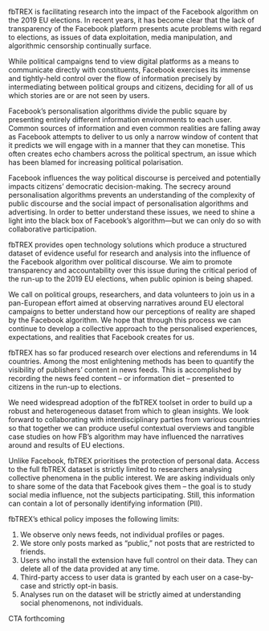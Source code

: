 fbTREX is facilitating research into the impact of the Facebook algorithm on the 2019 EU elections. In recent years, it has become clear that the lack of transparency of the Facebook platform presents acute problems with regard to elections, as issues of data exploitation, media manipulation, and algorithmic censorship continually surface.

While political campaigns tend to view digital platforms as a means to communicate directly with constituents, Facebook exercises its immense and tightly-held control over the flow of information precisely by intermediating between political groups and citizens, deciding for all of us which stories are or are not seen by users.

Facebook’s personalisation algorithms divide the public square by presenting entirely different information environments to each user. Common sources of information and even common realities are falling away as Facebook attempts to deliver to us only a narrow window of content that it predicts we will engage with in a manner that they can monetise. This often creates echo chambers across the political spectrum, an issue which has been blamed for increasing political polarisation.

Facebook influences the way political discourse is perceived and potentially impacts citizens’ democratic decision-making. The secrecy around personalisation algorithms prevents an understanding of the complexity of public discourse and the social impact of personalisation algorithms and advertising. In order to better understand these issues, we need to shine a light into the black box of Facebook’s algorithm—but we can only do so with collaborative participation.

fbTREX provides open technology solutions which produce a structured dataset of evidence useful for research and analysis into the influence of the Facebook algorithm over political discourse. We aim to promote transparency and accountability over this issue during the critical period of the run-up to the 2019 EU elections, when public opinion is being shaped.

We call on political groups, researchers, and data volunteers to join us in a pan-European effort aimed at observing narratives around EU electoral campaigns to better understand how our perceptions of reality are shaped by the Facebook algorithm. We hope that through this process we can continue to develop a collective approach to the personalised experiences, expectations, and realities that Facebook creates for us.

fbTREX has so far produced research over elections and referendums in 14 countries. Among the most enlightening methods has been to quantify the visibility of publishers’ content in news feeds. This is accomplished by recording the news feed content – or information diet – presented to citizens in the run-up to elections.

We need widespread adoption of the fbTREX toolset in order to build up a robust and heterogeneous dataset from which to glean insights. We look forward to collaborating with interdisciplinary parties from various countries so that together we can produce useful contextual overviews and tangible case studies on how FB’s algorithm may have influenced the narratives around and results of EU elections.

Unlike Facebook, fbTREX prioritises the protection of personal data. Access to the full fbTREX dataset is strictly limited to researchers analysing collective phenomena in the public interest. We are asking individuals only to share some of the data that Facebook gives them – the goal is to study social media influence, not the subjects participating. Still, this information can contain a lot of personally identifying information (PII).

fbTREX’s ethical policy imposes the following limits:
1. We observe only news feeds, not individual profiles or pages.
2. We store only posts marked as “public,” not posts that are restricted to friends.
3. Users who install the extension have full control on their data. They can delete all of the data provided at any time.
4. Third-party access to user data is granted by each user on a case-by-case and strictly opt-in basis.
5. Analyses run on the dataset will be strictly aimed at understanding social phenomenons, not individuals.

CTA forthcoming
